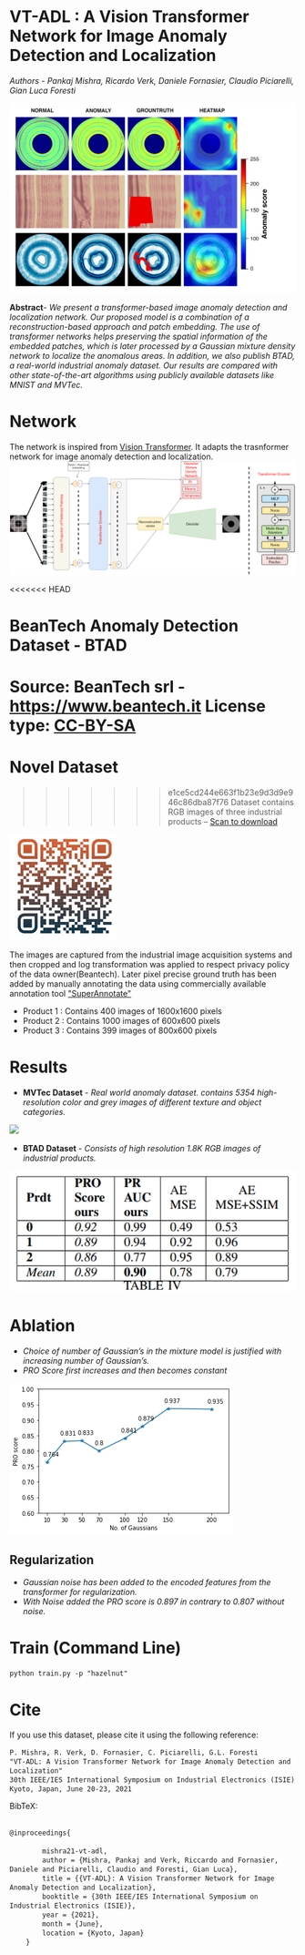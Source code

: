 # VT-ADL : A Vision Transformer Network for Image Anomaly Detection and Localization
*Authors - Pankaj Mishra, Ricardo Verk, Daniele Fornasier, Claudio Piciarelli, Gian Luca Foresti*

<img src="image/bt_anomaly_dataset.png">

**Abstract**- *We present a transformer-based image anomaly detection and localization network. Our proposed model is
a combination of a reconstruction-based approach and patch embedding. The use of transformer networks helps preserving
the spatial information of the embedded patches, which is later processed by a Gaussian mixture density network to localize the
anomalous areas. In addition, we also publish BTAD, a real-world industrial anomaly dataset. Our results are compared with other
state-of-the-art algorithms using publicly available datasets like MNIST and MVTec.*

# Network
The network is inspired from [Vision Transformer](https://openreview.net/pdf?id=YicbFdNTTy). It adapts the trasnformer network
for image anomaly detection and localization.
<img src="image/Ano-VT.png">

<<<<<<< HEAD
# BeanTech Anomaly Detection Dataset - BTAD 

Source: BeanTech srl - https://www.beantech.it
License type: [CC-BY-SA](https://creativecommons.org/licenses/by-sa/4.0/legalcode)
=======
# Novel Dataset
>>>>>>> e1ce5cd244e663f1b23e9d3d9e946c86dba87f76
Dataset contains RGB images of three industrial products – [Scan to download](https://avires.dimi.uniud.it/papers/btad/btad.zip)
<img src="image/btad-QR.png">

The images are captured from the industrial image acquisition systems and then cropped and log transformation was applied to respect
privacy policy of the data owner(Beantech). Later pixel precise ground truth has been added by manually annotating the data using commercially
available annotation tool ["SuperAnnotate"](https://superannotate.com/)

* Product 1 :  Contains 400 images of 1600x1600 pixels
* Product 2 :  Contains 1000 images of 600x600 pixels
* Product 3 :  Contains 399 images of  800x600 pixels

# Results
* **MVTec Dataset** - *Real world anomaly dataset. contains 5354 high-resolution color and grey images of different texture and object categories.*
<img src="image/mvtec_predicted.png">

* **BTAD Dataset** - *Consists of high resolution 1.8K RGB images of industrial products.*
<img src="image/btad-results.png">

# Ablation
* *Choice of number of Gaussian’s in the mixture model is justified with increasing number of Gaussian’s.*
* *PRO Score first increases and then becomes constant*
<img src="image/no-of-gaus-ablation.png">

## Regularization
* *Gaussian noise has been added to the encoded features from the transformer for regularization.* 
* *With Noise added the PRO score is 0.897 in contrary to 0.807 without noise.*

# Train (Command Line)
` python train.py -p "hazelnut" `

# Cite
If you use this dataset, please cite it using the following reference:
 
```
P. Mishra, R. Verk, D. Fornasier, C. Piciarelli, G.L. Foresti
"VT-ADL: A Vision Transformer Network for Image Anomaly Detection and Localization"
30th IEEE/IES International Symposium on Industrial Electronics (ISIE)
Kyoto, Japan, June 20-23, 2021
```

BibTeX:
```

@inproceedings{

        mishra21-vt-adl,
        author = {Mishra, Pankaj and Verk, Riccardo and Fornasier, Daniele and Piciarelli, Claudio and Foresti, Gian Luca},
        title = {{VT-ADL}: A Vision Transformer Network for Image Anomaly Detection and Localization},
        booktitle = {30th IEEE/IES International Symposium on Industrial Electronics (ISIE)},
        year = {2021},
        month = {June},
        location = {Kyoto, Japan}
	}
```
